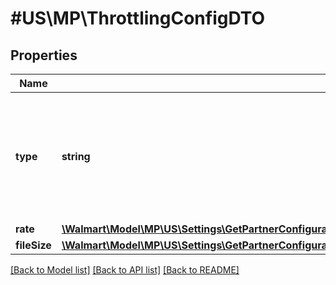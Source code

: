 # #US\MP\ThrottlingConfigDTO

## Properties

Name | Type | Description | Notes
------------ | ------------- | ------------- | -------------
**type** | **string** | Type of the throttling configuration. Example 'SELLER' means throttling configurations at Seller level only. | [optional]
**rate** | [**\Walmart\Model\MP\US\Settings\GetPartnerConfigurations200ResponseConfigurationsInnerAnyOf1ConfigurationValuesInnerThrottleConfigurationsInnerRate**](GetPartnerConfigurations200ResponseConfigurationsInnerAnyOf1ConfigurationValuesInnerThrottleConfigurationsInnerRate.md) |  | [optional]
**fileSize** | [**\Walmart\Model\MP\US\Settings\GetPartnerConfigurations200ResponseConfigurationsInnerAnyOf1ConfigurationValuesInnerThrottleConfigurationsInnerFileSize**](GetPartnerConfigurations200ResponseConfigurationsInnerAnyOf1ConfigurationValuesInnerThrottleConfigurationsInnerFileSize.md) |  | [optional]


[[Back to Model list]](../) [[Back to API list]](../../Api/US/MP) [[Back to README]](../../README.md)
